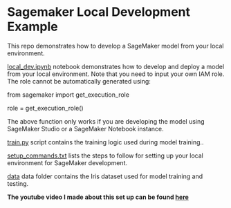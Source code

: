 # Sagemaker Local Development Example

This repo demonstrates how to develop a SageMaker model from your local environment. 

[local_dev.ipynb](/local_dev.ipynb) notebook demonstrates how to develop and deploy a model from your local environment. Note that you need to input your own IAM role. The role cannot be automatically generated using: 

from sagemaker import get_execution_role

role = get_execution_role()

The above function only works if you are developing the model using SageMaker Studio or a SageMaker Notebook instance.

[train.py](/train.py) script contains the training logic used during model training.. 

[setup_commands.txt](/setup_commands.txt) lists the steps to follow for setting up your local environment for SageMaker development.

[data](/data/) data folder contains the Iris dataset used for model training and testing. 




**The youtube video I made about this set up can be found [here](https://youtu.be/5SGhHXe8GHw)**

